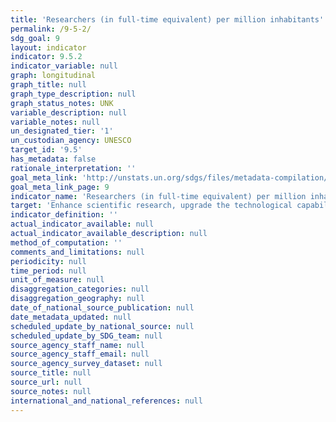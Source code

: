 ```yaml
---
title: 'Researchers (in full-time equivalent) per million inhabitants'
permalink: /9-5-2/
sdg_goal: 9
layout: indicator
indicator: 9.5.2
indicator_variable: null
graph: longitudinal
graph_title: null
graph_type_description: null
graph_status_notes: UNK
variable_description: null
variable_notes: null
un_designated_tier: '1'
un_custodian_agency: UNESCO
target_id: '9.5'
has_metadata: false
rationale_interpretation: ''
goal_meta_link: 'http://unstats.un.org/sdgs/files/metadata-compilation/Metadata-Goal-9.pdf'
goal_meta_link_page: 9
indicator_name: 'Researchers (in full-time equivalent) per million inhabitants'
target: 'Enhance scientific research, upgrade the technological capabilities of industrial sectors in all countries, in particular developing countries, including, by 2030, encouraging innovation and substantially increasing the number of research and development workers per 1 million people and public and private research and development spending.'
indicator_definition: ''
actual_indicator_available: null
actual_indicator_available_description: null
method_of_computation: ''
comments_and_limitations: null
periodicity: null
time_period: null
unit_of_measure: null
disaggregation_categories: null
disaggregation_geography: null
date_of_national_source_publication: null
date_metadata_updated: null
scheduled_update_by_national_source: null
scheduled_update_by_SDG_team: null
source_agency_staff_name: null
source_agency_staff_email: null
source_agency_survey_dataset: null
source_title: null
source_url: null
source_notes: null
international_and_national_references: null
---
```

